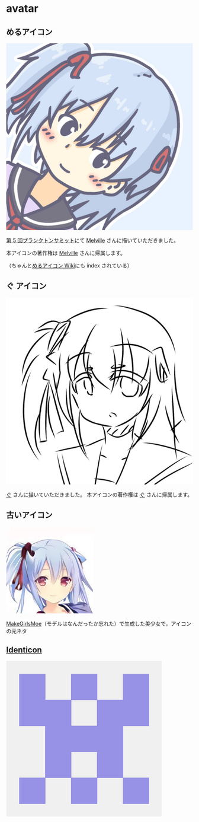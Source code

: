 # avatar

## めるアイコン
![Kyure_A' icon](./kyure_a.jpg)

[第 5 回プランクトンサミット](https://plankton-summit.com/)にて [Melville](https://twitter.com/MelvilleTw) さんに描いていただきました。

本アイコンの著作権は [Melville](https://twitter.com/MelvilleTw) さんに帰属します。

（ちゃんと[めるアイコン Wiki](https://scrapbox.io/meruicon/@Kyure_A#5ea7321210150a00172f36e7)にも index されている）

## く゚ アイコン
![Kyure_A's icon](./ku_kyure_a.png)

[く゚](https://twitter.com/qiwdu) さんに描いていただきました。
本アイコンの著作権は [く゚](https://twitter.com/qiwdu) さんに帰属します。

## 古いアイコン
![Kyure_A's icon (old)](./old_kyure_a.jpg) 

[MakeGirlsMoe](https://make.girls.moe/)（モデルはなんだったか忘れた）で生成した美少女で，アイコンの元ネタ

## [Identicon](https://github.blog/2013-08-14-identicons/)
![Identicon](./identicon.png)
